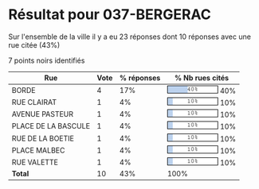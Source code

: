 # Résultat pour 037-BERGERAC

Sur l'ensemble de la ville il y a eu 23 réponses dont 10 réponses avec une rue citée (43%)

7 points noirs identifiés

| Rue | Vote | % réponses | % Nb rues cités|
|-----|------|------------|----------------|
| BORDE | 4 | 17% | <img src="../../img/bar_40.gif" />&nbsp;40%|
| RUE CLAIRAT | 1 | 4% | <img src="../../img/bar_10.gif" />&nbsp;10%|
| AVENUE PASTEUR | 1 | 4% | <img src="../../img/bar_10.gif" />&nbsp;10%|
| PLACE DE LA BASCULE | 1 | 4% | <img src="../../img/bar_10.gif" />&nbsp;10%|
| RUE DE LA BOETIE | 1 | 4% | <img src="../../img/bar_10.gif" />&nbsp;10%|
| PLACE MALBEC | 1 | 4% | <img src="../../img/bar_10.gif" />&nbsp;10%|
| RUE VALETTE | 1 | 4% | <img src="../../img/bar_10.gif" />&nbsp;10%|
| **Total** | 10 | 43% | 100%|
